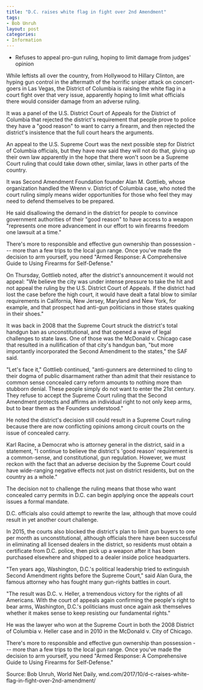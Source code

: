 ```yaml
---
title: "D.C. raises white flag in fight over 2nd Amendment"
tags:
- Bob Unruh
layout: post
categories:
- Information
---
```


- Refuses to appeal pro-gun ruling, hoping to limit damage from judges' opinion

While leftists all over the country, from Hollywood to Hillary Clinton, are hyping gun control in the aftermath of the horrific sniper attack on concert-goers in Las Vegas, the District of Columbia is raising the white flag in a court fight over that very issue, apparently hoping to limit what officials there would consider damage from an adverse ruling.

It was a panel of the U.S. District Court of Appeals for the District of Columbia that rejected the district's requirement that people prove to police they have a "good reason" to want to carry a firearm, and then rejected the district's insistence that the full court hears the arguments.

An appeal to the U.S. Supreme Court was the next possible step for District of Columbia officials, but they have now said they will not do that, giving up their own law apparently in the hope that there won't soon be a Supreme Court ruling that could take down other, similar, laws in other parts of the country.

It was Second Amendment Foundation founder Alan M. Gottlieb, whose organization handled the Wrenn v. District of Columbia case, who noted the court ruling simply means wider opportunities for those who feel they may need to defend themselves to be prepared.

He said disallowing the demand in the district for people to convince government authorities of their "good reason" to have access to a weapon "represents one more advancement in our effort to win firearms freedom one lawsuit at a time."

There's more to responsible and effective gun ownership than possession --- more than a few trips to the local gun range. Once you've made the decision to arm yourself, you need "Armed Response: A Comprehensive Guide to Using Firearms for Self-Defense."

On Thursday, Gottlieb noted, after the district's announcement it would not appeal: "We believe the city was under intense pressure to take the hit and not appeal the ruling by the U.S. District Court of Appeals. If the district had lost the case before the high court, it would have dealt a fatal blow to similar requirements in California, New Jersey, Maryland and New York, for example, and that prospect had anti-gun politicians in those states quaking in their shoes."

It was back in 2008 that the Supreme Court struck the district's total handgun ban as unconstitutional, and that opened a wave of legal challenges to state laws. One of those was the McDonald v. Chicago case that resulted in a nullification of that city's handgun ban, "but more importantly incorporated the Second Amendment to the states," the SAF said.

"Let's face it," Gottlieb continued, "anti-gunners are determined to cling to their dogma of public disarmament rather than admit that their resistance to common sense concealed carry reform amounts to nothing more than stubborn denial. These people simply do not want to enter the 21st century. They refuse to accept the Supreme Court ruling that the Second Amendment protects and affirms an individual right to not only keep arms, but to bear them as the Founders understood."

He noted the district's decision still could result in a Supreme Court ruling because there are now conflicting opinions among circuit courts on the issue of concealed carry.

Karl Racine, a Democrat who is attorney general in the district, said in a statement, "I continue to believe the district's 'good reason' requirement is a common-sense, and constitutional, gun regulation. However, we must reckon with the fact that an adverse decision by the Supreme Court could have wide-ranging negative effects not just on district residents, but on the country as a whole."

The decision not to challenge the ruling means that those who want concealed carry permits in D.C. can begin applying once the appeals court issues a formal mandate.

D.C. officials also could attempt to rewrite the law, although that move could result in yet another court challenge.

In 2015, the courts also blocked the district's plan to limit gun buyers to one per month as unconstitutional, although officials there have been successful in eliminating all licensed dealers in the district, so residents must obtain a certificate from D.C. police, then pick up a weapon after it has been purchased elsewhere and shipped to a dealer inside police headquarters.

"Ten years ago, Washington, D.C.'s political leadership tried to extinguish Second Amendment rights before the Supreme Court," said Alan Gura, the famous attorney who has fought many gun-rights battles in court.

"The result was D.C. v. Heller, a tremendous victory for the rights of all Americans. With the court of appeals again confirming the people's right to bear arms, Washington, D.C.'s politicians must once again ask themselves whether it makes sense to keep resisting our fundamental rights."

He was the lawyer who won at the Supreme Court in both the 2008 District of Columbia v. Heller case and in 2010 in the McDonald v. City of Chicago.

There's more to responsible and effective gun ownership than possession --- more than a few trips to the local gun range. Once you've made the decision to arm yourself, you need "Armed Response: A Comprehensive Guide to Using Firearms for Self-Defense."

Source: Bob Unruh, World Net Daily, wnd.com/2017/10/d-c-raises-white-flag-in-fight-over-2nd-amendment/
